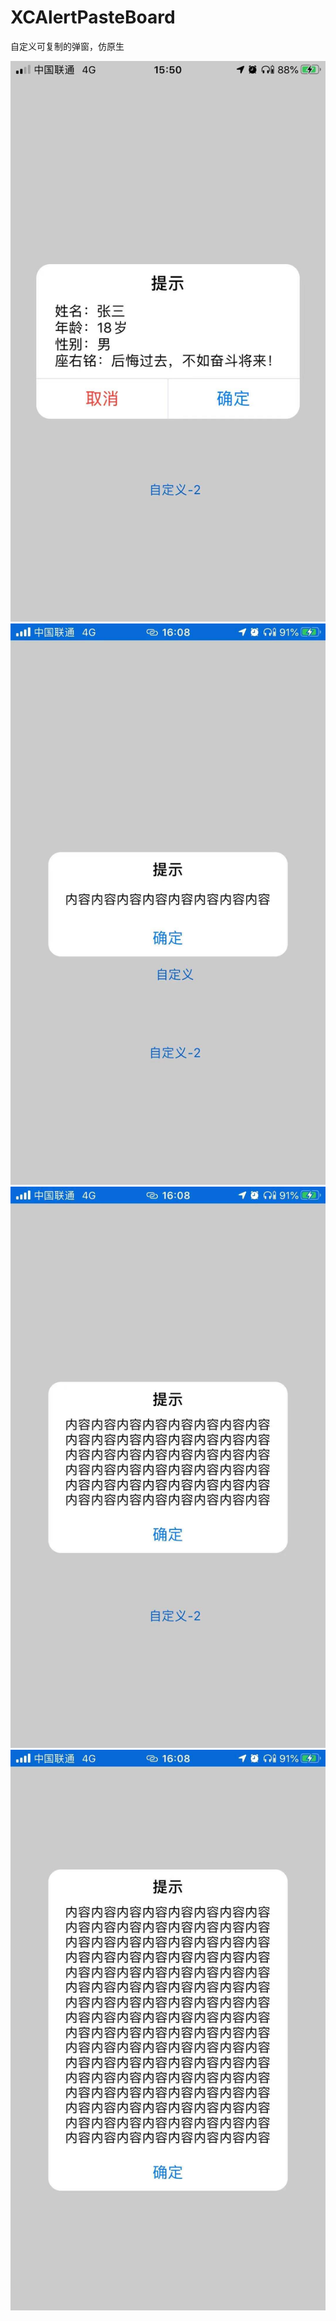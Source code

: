 # XCAlertPasteBoard
自定义可复制的弹窗，仿原生

![image](https://github.com/FanChason/XCAlertPasteBoard/blob/master/ImagesSources/WechatIMG95.png)
![image](https://github.com/FanChason/XCAlertPasteBoard/blob/master/ImagesSources/WechatIMG96.jpeg)
![image](https://github.com/FanChason/XCAlertPasteBoard/blob/master/ImagesSources/WechatIMG97.jpeg)
![image](https://github.com/FanChason/XCAlertPasteBoard/blob/master/ImagesSources/WechatIMG98.jpeg)
